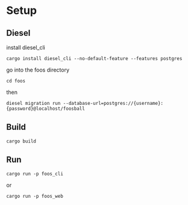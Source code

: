 # Setup

## Diesel

install diesel_cli

```
cargo install diesel_cli --no-default-feature --features postgres
```

go into the foos directory

```
cd foos
```
then

```
diesel migration run --database-url=postgres://{username}:{password}@localhost/foosball
```

## Build

```
cargo build
```

## Run

```
cargo run -p foos_cli
```

or

```
cargo run -p foos_web
```